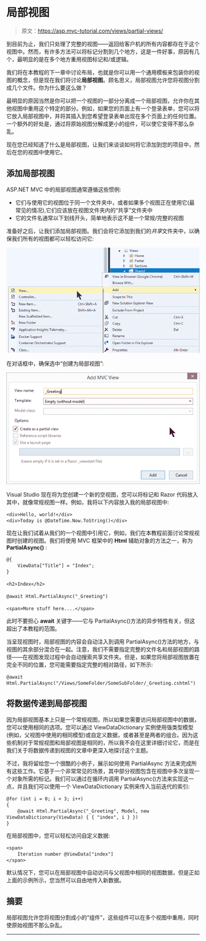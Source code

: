# 局部视图

> 原文：<https://asp.mvc-tutorial.com/views/partial-views/>

到目前为止，我们只处理了完整的视图——返回给客户机的所有内容都存在于这个视图中。然而，有许多方法可以将标记分割到几个地方，这是一件好事，原因有几个，最明显的是在多个地方重用视图标记和/或逻辑。

我们将在本教程的下一章中讨论布局，也就是你可以用一个通用模板来包装你的视图的概念，但是现在我们将讨论**局部视图**。顾名思义，局部视图允许您将视图分割成几个文件。你为什么要这么做？

最明显的原因当然是你可以把一个视图的一部分分离成一个局部视图，允许你在其他视图中重用这个特定的部分。例如，如果您的页面上有一个登录表单，您可以将它放入局部视图中，并将其插入到您希望登录表单出现在多个页面上的任何位置。一个额外的好处是，通过将原始视图分解成更小的组件，可以使它变得不那么杂乱。

现在您已经知道了什么是局部视图，让我们来谈谈如何将它添加到您的项目中，然后在您的视图中使用它。

## 添加局部视图

ASP.NET MVC 中的局部视图通常遵循这些惯例:

<input type="hidden" name="IL_IN_ARTICLE">

*   它们与使用它的视图位于同一个文件夹中，或者如果多个视图正在使用它(最常见的情况),它们应该放在视图文件夹内的“共享”文件夹中
*   它的文件名通常以下划线开头，简单地表示这不是一个常规/完整的视图

准备好之后，让我们添加局部视图。我们会将它添加到我们的*共享*文件夹中，以确保我们所有的视图都可以轻松访问它:

![](img/45045a633d3e340c61554d08641e6109.png "Add Partial View - Menu")

在对话框中，确保选中“创建为局部视图”:

![](img/38df9d026fda0aaefac8633d15b60c13.png "Add Partial View - Dialog")

Visual Studio 现在将为您创建一个新的空视图，您可以将标记和 Razor 代码放入其中，就像常规视图一样。例如，我将以下内容放入我的局部视图中:

```
<div>Hello, world!</div>
<div>Today is @DateTime.Now.ToString()</div>
```

现在让我们试着从我们的一个视图中引用它，例如，我们在本教程前面讨论常规视图时创建的视图。我们将使用 MVC 框架中的 **Html** 辅助对象的方法之一，称为 **PartialAsync()** :

```
@{
    ViewData["Title"] = "Index";
}

<h2>Index</h2>

@await Html.PartialAsync("_Greeting")

<span>More stuff here....</span>
```

此时不要担心 **await** 关键字——它与 PartialAsync()方法的异步特性有关，但这超出了本教程的范围。

当呈现视图时，局部视图的内容会自动注入到调用 PartialAsync()方法的地方，与视图的其余部分混合在一起。注意，我们不需要指定完整的文件名和局部视图的路径——在视图发现过程中会自动搜索共享文件夹。但是，如果您将局部视图放置在完全不同的位置，您可能需要指定完整的相对路径，如下所示:

```
@await Html.PartialAsync("/Views/SomeFolder/SomeSubFolder/_Greeting.cshtml")
```

## 将数据传递到局部视图

因为局部视图基本上只是一个常规视图，所以如果您需要访问局部视图中的数据，您可以使用相同的选项。您可以通过 ViewDataDictionary 实例使用强类型模型(例如，父视图中使用的相同模型)或自定义数据，或者甚至是两者的组合。因为这些机制对于常规视图和局部视图是相同的，所以我不会在这里详细讨论它，而是在我们关于将数据传递到视图的文章中更深入地探讨这个主题。

不过，我将留给您一个很酷的小例子，展示如何使用 PartialAsync 方法来完成所有这些工作。它基于一个非常常见的场景，其中部分视图包含在视图中多次呈现一个对象所需的标记。我们可以通过在循环内调用 PartialAsync()方法来实现这一点，并且我们可以使用一个 ViewDataDictionary 实例来传入当前迭代的索引:

```
@for (int i = 0; i < 3; i++)
{
    @await Html.PartialAsync("_Greeting", Model, new ViewDataDictionary(ViewData) { { "index", i } })
}
```

在局部视图中，您可以轻松访问自定义数据:

```
<span>
    Iteration number @ViewData["index"]
</span>
```

默认情况下，您可以在局部视图中自动访问与父视图中相同的视图数据，但是正如上面的示例所示，您当然可以自由地传入新数据。

## 摘要

局部视图允许您将视图分割成小的“组件”，这些组件可以在多个视图中重用，同时使原始视图不那么杂乱。

* * *